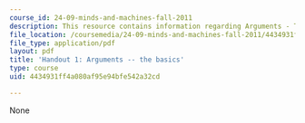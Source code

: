 ```yaml
---
course_id: 24-09-minds-and-machines-fall-2011
description: This resource contains information regarding Arguments - The Basics.
file_location: /coursemedia/24-09-minds-and-machines-fall-2011/4434931ff4a080af95e94bfe542a32cd_MIT24_09F11_argument.pdf
file_type: application/pdf
layout: pdf
title: 'Handout 1: Arguments -- the basics'
type: course
uid: 4434931ff4a080af95e94bfe542a32cd

---
```

None